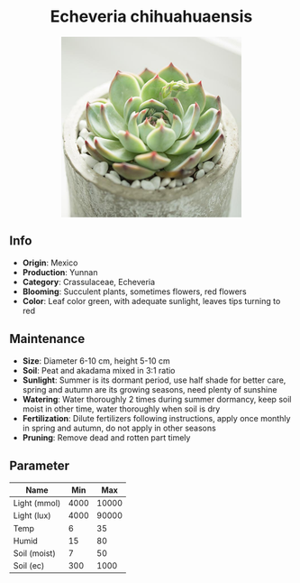 <h1 align='center'>Echeveria chihuahuaensis</h1>
<p align="center">
    <img 
        align='center'
        width='320'
        src="../images/echeveria chihuahuaensis.png" 
        alt='Echeveria chihuahuaensis' />
</p>

## Info

 - **Origin**: Mexico
 - **Production**: Yunnan
 - **Category**: Crassulaceae, Echeveria
 - **Blooming**: Succulent plants, sometimes flowers, red flowers
 - **Color**: Leaf color green, with adequate sunlight, leaves tips turning to red

## Maintenance

 - **Size**: Diameter 6-10 cm, height 5-10 cm
 - **Soil**: Peat and akadama mixed in 3:1 ratio
 - **Sunlight**: Summer is its dormant period, use half shade for better care, spring and autumn are its growing seasons, need plenty of sunshine
 - **Watering**: Water thoroughly 2 times during summer dormancy, keep soil moist in other time, water thoroughly when soil is dry
 - **Fertilization**: Dilute fertilizers following instructions,  apply once monthly in spring and autumn, do not apply in other seasons
 - **Pruning**: Remove dead and rotten part timely

## Parameter

| Name         | Min  | Max   |
|--------------|------|-------|
| Light (mmol) | 4000 | 10000  |
| Light (lux)  | 4000 | 90000 |
| Temp         | 6    | 35    |
| Humid        | 15   | 80    |
| Soil (moist) | 7   | 50    |
| Soil (ec)    | 300  | 1000  |